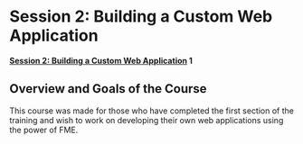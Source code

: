 Session 2: Building a Custom Web Application
============================================

**[Session 2: Building a Custom Web
Application](#session-2-building-a-custom-web-application) 1**

Overview and Goals of the Course
---------------------------------

This course was made for those who have completed the first section of
the training and wish to work on developing their own web applications
using the power of FME.

